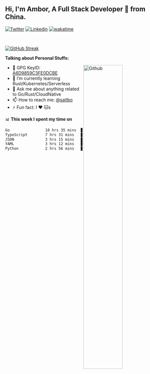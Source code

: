 ## Hi, I'm Ambor, A Full Stack Developer 🚀 from China.

[![Twitter](https://img.shields.io/badge/-saltbo-1ca0f1?style=flat&logo=twitter&logoColor=white)](https://twitter.com/rdsaltbo)
[![Linkedin](https://img.shields.io/badge/-saltbo-blue?style=flat&logo=Linkedin&logoColor=white)](https://www.linkedin.com/in/saltbo/)
[![wakatime](https://wakatime.com/badge/user/f82b1c77-faab-48cd-aef5-a12c0aff104b.svg)](https://wakatime.com/@f82b1c77-faab-48cd-aef5-a12c0aff104b)

&nbsp;  

[![GitHub Streak](https://streak-stats.demolab.com/?user=saltbo&hide_border=true&date_format=M%20j%5B%2C%20Y%5D)](https://git.io/streak-stats)


**Talking about Personal Stuffs:**
<!-- Any image aligned to the right. Beware the width  -->
<img width="50%" align="right" alt="Github" src="https://raw.githubusercontent.com/saltbo/saltbo/master/images/git-header.svg" />

- 🤘 GPG KeyID: [A6D9859C3FE0DCBE](https://saltbo.cn/pgp_keys.asc)
- 🌱 I’m currently learning Rust/Kubernetes/Serverless
- 💬 Ask me about anything related to Go/Rust/CloudNative
- 📫 How to reach me: [@saltbo](https://t.me/saltbo)
- ⚡ Fun fact: I :heart: :cat:s


📊 **This week I spent my time on**
<!--START_SECTION:waka-->

```txt
Go                10 hrs 35 mins  █████████░░░░░░░░░░░░░░░░   35.54 %
TypeScript        7 hrs 31 mins   ██████▒░░░░░░░░░░░░░░░░░░   25.29 %
JSON              3 hrs 15 mins   ██▓░░░░░░░░░░░░░░░░░░░░░░   10.95 %
YAML              3 hrs 12 mins   ██▓░░░░░░░░░░░░░░░░░░░░░░   10.76 %
Python            2 hrs 56 mins   ██▒░░░░░░░░░░░░░░░░░░░░░░   09.86 %
```

<!--END_SECTION:waka-->
